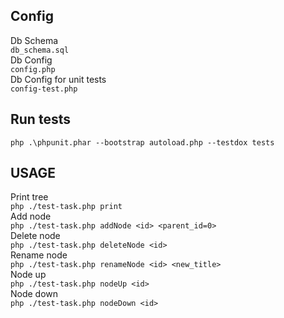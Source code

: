 Config
---
Db Schema  
`db_schema.sql`  
Db Config  
`config.php`  
Db Config for unit tests  
`config-test.php`

Run tests
---
`php .\phpunit.phar --bootstrap autoload.php --testdox tests`

USAGE
---
Print tree  
`php ./test-task.php print`  
Add node  
`php ./test-task.php addNode <id> <parent_id=0>`  
Delete node  
`php ./test-task.php deleteNode <id>`  
Rename node  
`php ./test-task.php renameNode <id> <new_title>`  
Node up  
`php ./test-task.php nodeUp <id>`  
Node down  
`php ./test-task.php nodeDown <id>`  

